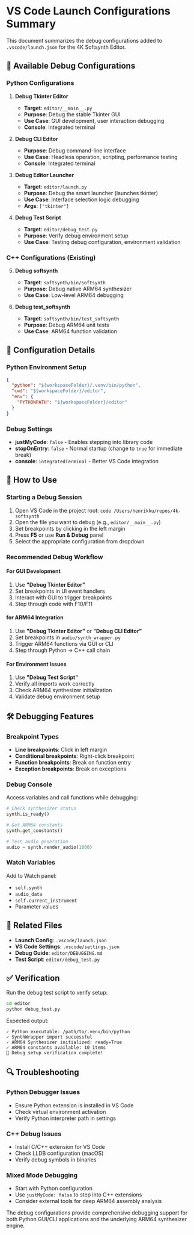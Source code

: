 # VS Code Launch Configurations Summary

This document summarizes the debug configurations added to `.vscode/launch.json` for the 4K Softsynth Editor.

## 🎯 Available Debug Configurations

### Python Configurations

1. **Debug Tkinter Editor**

   - **Target**: `editor/__main__.py`
   - **Purpose**: Debug the stable Tkinter GUI
   - **Use Case**: GUI development, user interaction debugging
   - **Console**: Integrated terminal

2. **Debug CLI Editor**

   - **Purpose**: Debug command-line interface
   - **Use Case**: Headless operation, scripting, performance testing
   - **Console**: Integrated terminal

3. **Debug Editor Launcher**

   - **Target**: `editor/launch.py`
   - **Purpose**: Debug the smart launcher (launches tkinter)
   - **Use Case**: Interface selection logic debugging
   - **Args**: `["tkinter"]`

4. **Debug Test Script**
   - **Target**: `editor/debug_test.py`
   - **Purpose**: Verify debug environment setup
   - **Use Case**: Testing debug configuration, environment validation

### C++ Configurations (Existing)

5. **Debug softsynth**

   - **Target**: `softsynth/bin/softsynth`
   - **Purpose**: Debug native ARM64 synthesizer
   - **Use Case**: Low-level ARM64 debugging

6. **Debug test_softsynth**
   - **Target**: `softsynth/bin/test_softsynth`
   - **Purpose**: Debug ARM64 unit tests
   - **Use Case**: ARM64 function validation

## 🔧 Configuration Details

### Python Environment Setup

```json
{
  "python": "${workspaceFolder}/.venv/bin/python",
  "cwd": "${workspaceFolder}/editor",
  "env": {
    "PYTHONPATH": "${workspaceFolder}/editor"
  }
}
```

### Debug Settings

- **justMyCode**: `false` - Enables stepping into library code
- **stopOnEntry**: `false` - Normal startup (change to `true` for immediate break)
- **console**: `integratedTerminal` - Better VS Code integration

## 🚀 How to Use

### Starting a Debug Session

1. Open VS Code in the project root: `code /Users/henrikku/repos/4k-softsynth`
2. Open the file you want to debug (e.g., `editor/__main__.py`)
3. Set breakpoints by clicking in the left margin
4. Press **F5** or use **Run & Debug** panel
5. Select the appropriate configuration from dropdown

### Recommended Debug Workflow

#### For GUI Development

1. Use **"Debug Tkinter Editor"**
2. Set breakpoints in UI event handlers
3. Interact with GUI to trigger breakpoints
4. Step through code with F10/F11

#### for ARM64 Integration

1. Use **"Debug Tkinter Editor"** or **"Debug CLI Editor"**
2. Set breakpoints in `audio/synth_wrapper.py`
3. Trigger ARM64 functions via GUI or CLI
4. Step through Python → C++ call chain

#### For Environment Issues

1. Use **"Debug Test Script"**
2. Verify all imports work correctly
3. Check ARM64 synthesizer initialization
4. Validate debug environment setup

## 🛠️ Debugging Features

### Breakpoint Types

- **Line breakpoints**: Click in left margin
- **Conditional breakpoints**: Right-click breakpoint
- **Function breakpoints**: Break on function entry
- **Exception breakpoints**: Break on exceptions

### Debug Console

Access variables and call functions while debugging:

```python
# Check synthesizer status
synth.is_ready()

# Get ARM64 constants
synth.get_constants()

# Test audio generation
audio = synth.render_audio(1000)
```

### Watch Variables

Add to Watch panel:

- `self.synth`
- `audio_data`
- `self.current_instrument`
- Parameter values

## 📁 Related Files

- **Launch Config**: `.vscode/launch.json`
- **VS Code Settings**: `.vscode/settings.json`
- **Debug Guide**: `editor/DEBUGGING.md`
- **Test Script**: `editor/debug_test.py`

## ✅ Verification

Run the debug test script to verify setup:

```bash
cd editor
python debug_test.py
```

Expected output:

```
✓ Python executable: /path/to/.venv/bin/python
✓ SynthWrapper import successful
✓ ARM64 Synthesizer initialized: ready=True
✓ ARM64 constants available: 10 items
🎉 Debug setup verification complete!
```

## 🔍 Troubleshooting

### Python Debugger Issues

- Ensure Python extension is installed in VS Code
- Check virtual environment activation
- Verify Python interpreter path in settings

### C++ Debug Issues

- Install C/C++ extension for VS Code
- Check LLDB configuration (macOS)
- Verify debug symbols in binaries

### Mixed Mode Debugging

- Start with Python configuration
- Use `justMyCode: false` to step into C++ extensions
- Consider external tools for deep ARM64 assembly analysis

The debug configurations provide comprehensive debugging support for both Python GUI/CLI applications and the underlying ARM64 synthesizer engine.
